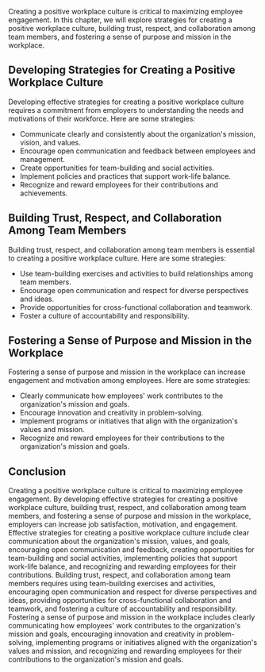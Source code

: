 
Creating a positive workplace culture is critical to maximizing employee engagement. In this chapter, we will explore strategies for creating a positive workplace culture, building trust, respect, and collaboration among team members, and fostering a sense of purpose and mission in the workplace.

Developing Strategies for Creating a Positive Workplace Culture
---------------------------------------------------------------

Developing effective strategies for creating a positive workplace culture requires a commitment from employers to understanding the needs and motivations of their workforce. Here are some strategies:

* Communicate clearly and consistently about the organization's mission, vision, and values.
* Encourage open communication and feedback between employees and management.
* Create opportunities for team-building and social activities.
* Implement policies and practices that support work-life balance.
* Recognize and reward employees for their contributions and achievements.

Building Trust, Respect, and Collaboration Among Team Members
-------------------------------------------------------------

Building trust, respect, and collaboration among team members is essential to creating a positive workplace culture. Here are some strategies:

* Use team-building exercises and activities to build relationships among team members.
* Encourage open communication and respect for diverse perspectives and ideas.
* Provide opportunities for cross-functional collaboration and teamwork.
* Foster a culture of accountability and responsibility.

Fostering a Sense of Purpose and Mission in the Workplace
---------------------------------------------------------

Fostering a sense of purpose and mission in the workplace can increase engagement and motivation among employees. Here are some strategies:

* Clearly communicate how employees' work contributes to the organization's mission and goals.
* Encourage innovation and creativity in problem-solving.
* Implement programs or initiatives that align with the organization's values and mission.
* Recognize and reward employees for their contributions to the organization's mission and goals.

Conclusion
----------

Creating a positive workplace culture is critical to maximizing employee engagement. By developing effective strategies for creating a positive workplace culture, building trust, respect, and collaboration among team members, and fostering a sense of purpose and mission in the workplace, employers can increase job satisfaction, motivation, and engagement. Effective strategies for creating a positive workplace culture include clear communication about the organization's mission, values, and goals, encouraging open communication and feedback, creating opportunities for team-building and social activities, implementing policies that support work-life balance, and recognizing and rewarding employees for their contributions. Building trust, respect, and collaboration among team members requires using team-building exercises and activities, encouraging open communication and respect for diverse perspectives and ideas, providing opportunities for cross-functional collaboration and teamwork, and fostering a culture of accountability and responsibility. Fostering a sense of purpose and mission in the workplace includes clearly communicating how employees' work contributes to the organization's mission and goals, encouraging innovation and creativity in problem-solving, implementing programs or initiatives aligned with the organization's values and mission, and recognizing and rewarding employees for their contributions to the organization's mission and goals.

